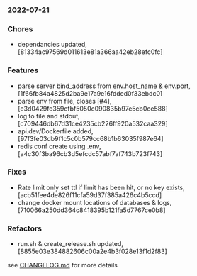 ### 2022-07-21

### Chores
+  dependancies updated, [81334ac97569d011613e81a366aa42eb28efc0fc]

### Features
+ parse server bind_address from env.host_name & env.port, [1f66fb84a4825d2ba9e17a9e16fdded0f33ebdc0]
+ parse env from file, closes [#4], [e3d0429fe359cfbf5050c090835b97e5cb0ce588]
+ log to file and stdout, [c709446db67d31ce4235cb226ff920a532caa329]
+ api.dev/Dockerfile added, [97f3fe03db9f1c5c0b579cc68b1b63035f987e64]
+ redis conf create using .env, [a4c30f3ba96cb3d5efcdc57abf7af743b723f743]

### Fixes
+ Rate limit only set ttl if limit has been hit, or no key exists, [acb51fee4de826f11cfa59d37f385a426c4b5ccd]
+ change docker mount locations of databases & logs, [710066a250dd364c8418395b121fa5d7767ce0b8]

### Refactors
+ run.sh & create_release.sh updated, [8855e03e384882606c00a2e4b3f028e13f1d2f83]


see <a href='https://github.com/mrjackwills/adsbdb/blob/main/CHANGELOG.md'>CHANGELOG.md</a> for more details
